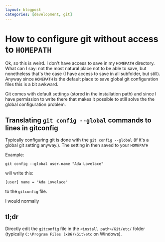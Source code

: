 ```yaml
---
layout: blogpost
categories: [development, git]
---
```

# How to configure git without access to `HOMEPATH`

Ok, so this is weird. I don't have access to save in my `HOMEPATH` directory. What can I say: not the most natural place not to be able to save, but nonetheless that's the case (I have access to save in all subfolder, but still). Anyway since `HOMEPATH` is the default place to save global git configuration files this is a bit awkward. 

Git comes with default settings (stored in the installation path) and since I have permission to write there that makes it possible to still solve the the global configuration problem. 

## Translating `git config --global` commands to lines in gitconfig

Typically configuring git is done with the `git config --global` (if it's a global git setting anyway.). The setting in then saved to your `HOMEPATH` 

Example: 

`git config --global user.name "Ada Lovelace"`

will write this: 

`[user]
	name = "Ada Lovelace"`

to the `gitconfig` file. 

I would normally 

## tl;dr

Directly edit the `gitconfig` file in the `<install path>/Git/etc/` folder (typically `C:\Program Files (x86)\Git\etc` on Windows). 